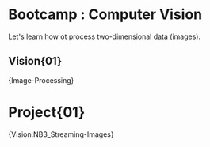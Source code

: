 # Bootcamp : Computer Vision
Let's learn how ot process two-dimensional data (images).

## Vision{01}
{Image-Processing}

# Project{01}
{Vision:NB3_Streaming-Images}

